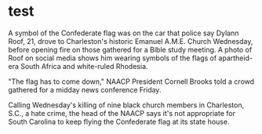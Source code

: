 # test

A symbol of the Confederate flag was on the car that police say Dylann Roof, 21, drove to Charleston's historic Emanuel A.M.E. Church Wednesday, before opening fire on those gathered for a Bible study meeting. A photo of Roof on social media shows him wearing symbols of the flags of apartheid-era South Africa and white-ruled Rhodesia.

"The flag has to come down," NAACP President Cornell Brooks told a crowd gathered for a midday news conference Friday.

Calling Wednesday's killing of nine black church members in Charleston, S.C., a hate crime, the head of the NAACP says it's not appropriate for South Carolina to keep flying the Confederate flag at its state house.
